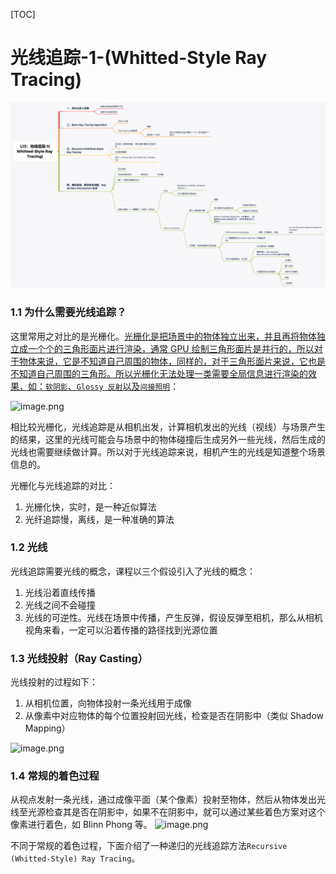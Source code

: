 [TOC]



# 光线追踪-1-(Whitted-Style Ray Tracing)

![08光线追踪1](./image/08光线追踪1.png)



### 1.1 为什么需要光线追踪？

​		这里常用之对比的是光栅化。<u>光栅化是把场景中的物体独立出来，并且再将物体独立成一个个的三角形面片进行渲染，通常 GPU 绘制三角形面片是并行的，所以对于物体来说，它是不知道自己周围的物体，同样的，对于三角形面片来说，它也是不知道自己周围的三角形。所以光栅化无法处理一类需要全局信息进行渲染的效果，如：`软阴影`、`Glossy 反射`以及`间接照明`</u>：

![image.png](https://bbs-img.huaweicloud.com/blogs/img/20220510/1652144078603968571.png)

​		相比较光栅化，光线追踪是从相机出发，计算相机发出的光线（视线）与场景产生的结果，这里的光线可能会与场景中的物体碰撞后生成另外一些光线，然后生成的光线也需要继续做计算。所以对于光线追踪来说，相机产生的光线是知道整个场景信息的。

光栅化与光线追踪的对比：

1. 光栅化快，实时，是一种近似算法
2. 光纤追踪慢，离线，是一种准确的算法

### 1.2 光线

光线追踪需要光线的概念，课程以三个假设引入了光线的概念：

1. 光线沿着直线传播
2. 光线之间不会碰撞
3. 光线的可逆性。光线在场景中传播，产生反弹，假设反弹至相机，那么从相机视角来看，一定可以沿着传播的路径找到光源位置

### 1.3 光线投射（Ray Casting）

光线投射的过程如下：

1. 从相机位置，向物体投射一条光线用于成像
2. 从像素中对应物体的每个位置投射回光线，检查是否在阴影中（类似 Shadow Mapping）

![image.png](https://bbs-img.huaweicloud.com/blogs/img/20220510/1652144520207252210.png)

### 1.4 常规的着色过程

从视点发射一条光线，通过成像平面（某个像素）投射至物体，然后从物体发出光线至光源检查其是否在阴影中，如果不在阴影中，就可以通过某些着色方案对这个像素进行着色，如 Blinn Phong 等。
![image.png](https://bbs-img.huaweicloud.com/blogs/img/20220510/1652144808536241579.png)

不同于常规的着色过程，下面介绍了一种递归的光线追踪方法`Recursive (Whitted-Style) Ray Tracing`。